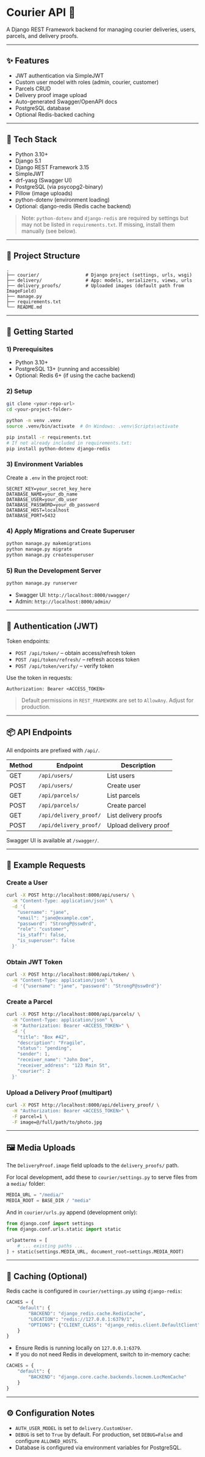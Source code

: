 # Courier API 🚚

A Django REST Framework backend for managing courier deliveries, users, parcels, and delivery proofs.

---

## ✨ Features

- JWT authentication via SimpleJWT
- Custom user model with roles (admin, courier, customer)
- Parcels CRUD
- Delivery proof image upload
- Auto-generated Swagger/OpenAPI docs
- PostgreSQL database
- Optional Redis-backed caching

---

## 🧰 Tech Stack

- Python 3.10+
- Django 5.1
- Django REST Framework 3.15
- SimpleJWT
- drf-yasg (Swagger UI)
- PostgreSQL (via psycopg2-binary)
- Pillow (image uploads)
- python-dotenv (environment loading)
- Optional: django-redis (Redis cache backend)

> Note: `python-dotenv` and `django-redis` are required by settings but may not be listed in `requirements.txt`. If missing, install them manually (see below).

---

## 📁 Project Structure

```
.
├── courier/                 # Django project (settings, urls, wsgi)
├── delivery/                # App: models, serializers, views, urls
├── delivery_proofs/         # Uploaded images (default path from ImageField)
├── manage.py
├── requirements.txt
└── README.md
```

---

## 🚀 Getting Started

### 1) Prerequisites

- Python 3.10+
- PostgreSQL 13+ (running and accessible)
- Optional: Redis 6+ (if using the cache backend)

### 2) Setup

```bash
git clone <your-repo-url>
cd <your-project-folder>

python -m venv .venv
source .venv/bin/activate  # On Windows: .venv\Scripts\activate

pip install -r requirements.txt
# If not already included in requirements.txt:
pip install python-dotenv django-redis
```

### 3) Environment Variables

Create a `.env` in the project root:

```env
SECRET_KEY=your_secret_key_here
DATABASE_NAME=your_db_name
DATABASE_USER=your_db_user
DATABASE_PASSWORD=your_db_password
DATABASE_HOST=localhost
DATABASE_PORT=5432
```

### 4) Apply Migrations and Create Superuser

```bash
python manage.py makemigrations
python manage.py migrate
python manage.py createsuperuser
```

### 5) Run the Development Server

```bash
python manage.py runserver
```

- Swagger UI: `http://localhost:8000/swagger/`
- Admin: `http://localhost:8000/admin/`

---

## 🔐 Authentication (JWT)

Token endpoints:

- `POST /api/token/` – obtain access/refresh token
- `POST /api/token/refresh/` – refresh access token
- `POST /api/token/verify/` – verify token

Use the token in requests:

```
Authorization: Bearer <ACCESS_TOKEN>
```

> Default permissions in `REST_FRAMEWORK` are set to `AllowAny`. Adjust for production.

---

## 📦 API Endpoints

All endpoints are prefixed with `/api/`.

| Method | Endpoint                 | Description              |
|--------|---------------------------|--------------------------|
| GET    | `/api/users/`            | List users               |
| POST   | `/api/users/`            | Create user              |
| GET    | `/api/parcels/`          | List parcels             |
| POST   | `/api/parcels/`          | Create parcel            |
| GET    | `/api/delivery_proof/`   | List delivery proofs     |
| POST   | `/api/delivery_proof/`   | Upload delivery proof    |

Swagger UI is available at `/swagger/`.

---

## 🧪 Example Requests

### Create a User

```bash
curl -X POST http://localhost:8000/api/users/ \
  -H "Content-Type: application/json" \
  -d '{
    "username": "jane",
    "email": "jane@example.com",
    "password": "StrongP@ssw0rd",
    "role": "customer",
    "is_staff": false,
    "is_superuser": false
  }'
```

### Obtain JWT Token

```bash
curl -X POST http://localhost:8000/api/token/ \
  -H "Content-Type: application/json" \
  -d '{"username": "jane", "password": "StrongP@ssw0rd"}'
```

### Create a Parcel

```bash
curl -X POST http://localhost:8000/api/parcels/ \
  -H "Content-Type: application/json" \
  -H "Authorization: Bearer <ACCESS_TOKEN>" \
  -d '{
    "title": "Box #42",
    "description": "Fragile",
    "status": "pending",
    "sender": 1,
    "receiver_name": "John Doe",
    "receiver_address": "123 Main St",
    "courier": 2
  }'
```

### Upload a Delivery Proof (multipart)

```bash
curl -X POST http://localhost:8000/api/delivery_proof/ \
  -H "Authorization: Bearer <ACCESS_TOKEN>" \
  -F parcel=1 \
  -F image=@/full/path/to/photo.jpg
```

---

## 🖼️ Media Uploads

The `DeliveryProof.image` field uploads to the `delivery_proofs/` path.

For local development, add these to `courier/settings.py` to serve files from a `media/` folder:

```python
MEDIA_URL = "/media/"
MEDIA_ROOT = BASE_DIR / "media"
```

And in `courier/urls.py` append (development only):

```python
from django.conf import settings
from django.conf.urls.static import static

urlpatterns = [
    # ... existing paths ...
] + static(settings.MEDIA_URL, document_root=settings.MEDIA_ROOT)
```

---

## 🧊 Caching (Optional)

Redis cache is configured in `courier/settings.py` using `django-redis`:

```python
CACHES = {
    "default": {
        "BACKEND": "django_redis.cache.RedisCache",
        "LOCATION": "redis://127.0.0.1:6379/1",
        "OPTIONS": {"CLIENT_CLASS": "django_redis.client.DefaultClient"},
    }
}
```

- Ensure Redis is running locally on `127.0.0.1:6379`.
- If you do not need Redis in development, switch to in-memory cache:

```python
CACHES = {
    "default": {
        "BACKEND": "django.core.cache.backends.locmem.LocMemCache"
    }
}
```

---

## ⚙️ Configuration Notes

- `AUTH_USER_MODEL` is set to `delivery.CustomUser`.
- `DEBUG` is set to `True` by default. For production, set `DEBUG=False` and configure `ALLOWED_HOSTS`.
- Database is configured via environment variables for PostgreSQL.


